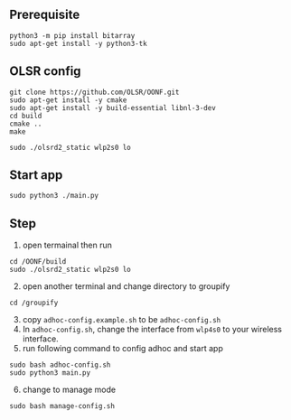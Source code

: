 ## Prerequisite
```
python3 -m pip install bitarray
sudo apt-get install -y python3-tk
```


## OLSR config
```
git clone https://github.com/OLSR/OONF.git
sudo apt-get install -y cmake
sudo apt-get install -y build-essential libnl-3-dev
cd build
cmake ..
make

sudo ./olsrd2_static wlp2s0 lo
```

## Start app
```
sudo python3 ./main.py
```

## Step
1. open termainal then run
```
cd /OONF/build
sudo ./olsrd2_static wlp2s0 lo
```
2. open another terminal and change directory to groupify
```
cd /groupify
```
3. copy `adhoc-config.example.sh` to be `adhoc-config.sh`
4. In `adhoc-config.sh`, change the interface from `wlp4s0` to your wireless interface.
5. run following command to config adhoc and start app
```
sudo bash adhoc-config.sh
sudo python3 main.py
```
6. change to manage mode
```
sudo bash manage-config.sh
```